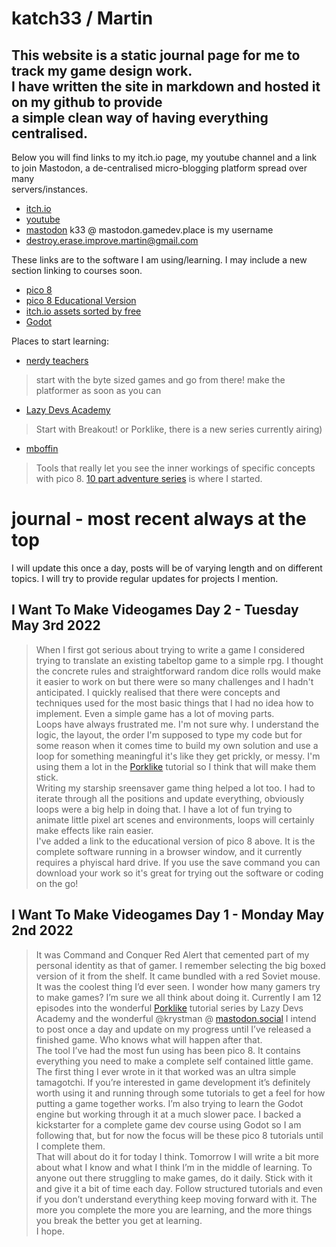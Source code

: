 # katch33 / Martin  

This website is a static journal page for me to track my game design work.  
I have written the site in markdown and hosted it on my github to provide  
a simple clean way of having everything centralised.
----
Below you will find links to my itch.io page, my youtube channel and a link  
to join Mastodon, a de-centralised micro-blogging platform spread over many  
servers/instances.

* [itch.io](http://k33.itch.io)
* [youtube](https://www.youtube.com/channel/UCLEU6UC8uEAObLFFfsosbPw)
* [mastodon](https://joinmastodon.org/)
k33 @ mastodon.gamedev.place is my username
* destroy.erase.improve.martin@gmail.com  

These links are to the software I am using/learning. I may include a new  
section linking to courses soon.
* [pico 8](https://www.lexaloffle.com/pico-8.php)
* [pico 8 Educational Version](https://www.pico-8-edu.com/)
* [itch.io assets sorted by free](https://itch.io/game-assets/free)
* [Godot](https://godotengine.org/)  

Places to start learning:
* [nerdy teachers](https://nerdyteachers.com/PICO-8/)
> start with the byte sized games and go from there! make the platformer as soon as you can
* [Lazy Devs Academy](https://www.youtube.com/channel/UCdT68dsulMFouI2InvXWM5w)  
> Start with Breakout! or Porklike, there is a new series currently airing)
* [mboffin](https://mboffin.itch.io/pico8-educational-toolset)
> Tools that really let you see the inner workings of specific concepts with pico 8. [10 part adventure series](https://www.youtube.com/playlist?list=PLdLmU93eWisKpyk1WZywUSYAq5dkCPFIv) is where I started.    

  
  
# journal - most recent always at the top
I will update this once a day, posts will be of varying length and on different topics. I will try to provide regular updates for projects I mention.

## I Want To Make Videogames Day 2 - Tuesday May 3rd 2022
> When I first got serious about trying to write a game I considered trying to translate an existing tabeltop game to a simple rpg. I thought the concrete rules and straightforward random dice rolls would make it easier to work on but there were so many challenges and I hadn't anticipated. I quickly realised that there were concepts and techniques used for the most basic things that I had no idea how to implement. Even a simple game has a lot of moving parts.  
> Loops have always frustrated me. I'm not sure why. I understand the logic, the layout, the order I'm supposed to type my code but for some reason when it comes time to build my own solution and use a loop for something meaningful it's like they get prickly, or messy. I'm using them a lot in the [Porklike](https://www.youtube.com/playlist?list=PLea8cjCua_P3LL7J1Q9b6PJua0A-96uUS) tutorial so I think that will make them stick.  
> Writing my starship sreensaver game thing helped a lot too. I had to iterate through all the positions and update everything, obviously loops were a big help in doing that. I have a lot of fun trying to animate little pixel art scenes and environments, loops will certainly make effects like rain easier.  
> I've added a link to the educational version of pico 8 above. It is the complete software running in a browser window, and it currently requires a phyiscal hard drive. If you use the save command you can download your work so it's great for trying out the software or coding on the go!  
> 
## I Want To Make Videogames Day 1 - Monday May 2nd 2022
> It was Command and Conquer Red Alert that cemented part of my personal identity as that of gamer. I remember selecting the big boxed version of it from the shelf. It came bundled with a red Soviet mouse. It was the coolest thing I’d ever seen. I wonder how many gamers try to make games? I’m sure we all think about doing it. Currently I am 12 episodes into the wonderful [Porklike](https://www.youtube.com/playlist?list=PLea8cjCua_P3LL7J1Q9b6PJua0A-96uUS) tutorial series by Lazy Devs Academy and the wonderful @krystman @ [mastodon.social](https://mastodon.social) I intend to post once a day and update on my progress until I’ve released a finished game. Who knows what will happen after that.  
> The tool I’ve had the most fun using has been pico 8. It contains everything you need to make a complete self contained little game. The first thing I ever wrote in it that worked was an ultra simple tamagotchi. If you’re interested in game development it’s definitely worth using it and running through some tutorials to get a feel for how putting a game together works. I’m also trying to learn the Godot engine but working through it at a much slower pace. I backed a kickstarter for a complete game dev course using Godot so I am following that, but for now the focus will be these pico 8 tutorials until I complete them.  
> That will about do it for today I think. Tomorrow I will write a bit more about what I know and what I think I’m in the middle of learning. To anyone out there struggling to make games, do it daily. Stick with it and give it a bit of time each day. Follow structured tutorials and even if you don’t understand everything keep moving forward with it. The more you complete the more you are learning, and the more things you break the better you get at learning.  
> I hope.

